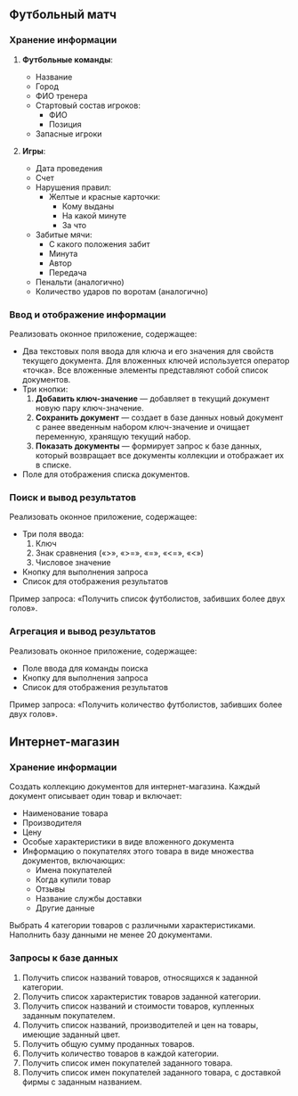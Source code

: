 ## Футбольный матч

### Хранение информации

1. **Футбольные команды**:
   - Название
   - Город
   - ФИО тренера
   - Стартовый состав игроков:
     - ФИО
     - Позиция
   - Запасные игроки

2. **Игры**:
   - Дата проведения
   - Счет
   - Нарушения правил:
     - Желтые и красные карточки:
       - Кому выданы
       - На какой минуте
       - За что
   - Забитые мячи:
     - С какого положения забит
     - Минута
     - Автор
     - Передача
   - Пенальти (аналогично)
   - Количество ударов по воротам (аналогично)

### Ввод и отображение информации

Реализовать оконное приложение, содержащее:
- Два текстовых поля ввода для ключа и его значения для свойств текущего документа. Для вложенных ключей используется оператор «точка». Все вложенные элементы представляют собой список документов.
- Три кнопки:
  1. **Добавить ключ-значение** — добавляет в текущий документ новую пару ключ-значение.
  2. **Сохранить документ** — создает в базе данных новый документ с ранее введенным набором ключ-значение и очищает переменную, хранящую текущий набор.
  3. **Показать документы** — формирует запрос к базе данных, который возвращает все документы коллекции и отображает их в списке.
- Поле для отображения списка документов.

### Поиск и вывод результатов

Реализовать оконное приложение, содержащее:
- Три поля ввода:
  1. Ключ
  2. Знак сравнения («>», «>=», «=», «<=», «<»)
  3. Числовое значение
- Кнопку для выполнения запроса
- Список для отображения результатов

Пример запроса: «Получить список футболистов, забивших более двух голов».

### Агрегация и вывод результатов

Реализовать оконное приложение, содержащее:
- Поле ввода для команды поиска
- Кнопку для выполнения запроса
- Список для отображения результатов

Пример запроса: «Получить количество футболистов, забивших более двух голов».


## Интернет-магазин

### Хранение информации

Создать коллекцию документов для интернет-магазина. Каждый документ описывает один товар и включает:
- Наименование товара
- Производителя
- Цену
- Особые характеристики в виде вложенного документа
- Информацию о покупателях этого товара в виде множества документов, включающих:
  - Имена покупателей
  - Когда купили товар
  - Отзывы
  - Название службы доставки
  - Другие данные

Выбрать 4 категории товаров с различными характеристиками. Наполнить базу данными не менее 20 документами.

### Запросы к базе данных

1. Получить список названий товаров, относящихся к заданной категории.
2. Получить список характеристик товаров заданной категории.
3. Получить список названий и стоимости товаров, купленных заданным покупателем.
4. Получить список названий, производителей и цен на товары, имеющие заданный цвет.
5. Получить общую сумму проданных товаров.
6. Получить количество товаров в каждой категории.
7. Получить список имен покупателей заданного товара.
8. Получить список имен покупателей заданного товара, с доставкой фирмы с заданным названием.
